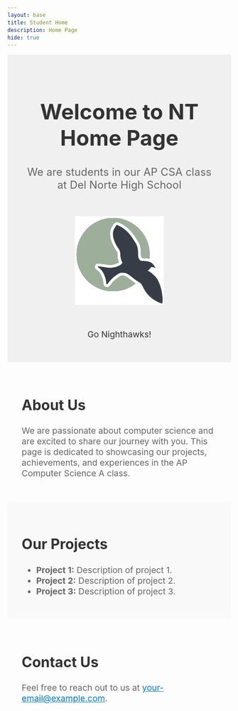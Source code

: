 ```yaml
---
layout: base
title: Student Home
description: Home Page
hide: true
---
```





<div style="text-align: center; padding: 2rem; background-color: #f0f0f0;">
  <h1 style="font-size: 3rem; color: #333;">Welcome to NT Home Page</h1>
  <p style="font-size: 1.5rem; color: #666;">We are students in our AP CSA class at Del Norte High School</p>
  <img src="assets/js/ncs.png" alt="Del Norte High School Logo" style="width: 200px; margin: 2rem auto;">
  <p style="font-size: 1.2rem; color: #333;">Go Nighthawks!</p>
</div>


<div style="padding: 2rem;">
  <h2 style="font-size: 2rem; color: #333;">About Us</h2>
  <p style="font-size: 1.2rem; color: #666;">
    We are passionate about computer science and are excited to share our journey with you. This page is dedicated to showcasing our projects, achievements, and experiences in the AP Computer Science A class.
  </p>
</div>


<div style="padding: 2rem; background-color: #f9f9f9;">
  <h2 style="font-size: 2rem; color: #333;">Our Projects</h2>
  <ul style="font-size: 1.2rem; color: #666;">
    <li><strong>Project 1:</strong> Description of project 1.</li>
    <li><strong>Project 2:</strong> Description of project 2.</li>
    <li><strong>Project 3:</strong> Description of project 3.</li>
  </ul>
</div>


<div style="padding: 2rem;">
  <h2 style="font-size: 2rem; color: #333;">Contact Us</h2>
  <p style="font-size: 1.2rem; color: #666;">
    Feel free to reach out to us at <a href="mailto:your-email@example.com" style="color: #007acc;">your-email@example.com</a>.
  </p>
</div>




